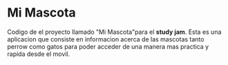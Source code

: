 # Mi Mascota
Codigo de el proyecto llamado "Mi Mascota"para el <b>study jam</b>.
Esta es una aplicacion que consiste en informacion acerca de las mascotas tanto perrow como gatos para poder acceder de una manera
mas practica y rapida desde el movil.

